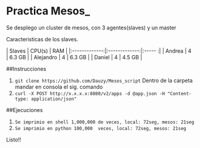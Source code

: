 # Practica Mesos_

Se desplego un cluster de mesos, con 3 agentes(slaves) y un master 
	
  Caracteristicas de los slaves.
  
| Slaves        | CPU(s)        | RAM    |
|:-------------:|:-------------:|:----- :|
| Andrea        | 4             | 6.3 GB |
| Alejandro     | 4             | 6.3 GB |
| Daniel        | 4             | 4.5 GB | 

##Instrucciones

  1. ``` git clone https://github.com/Dauzy/Mesos_script ```
  Dentro de la carpeta mandar  en consola el sig. comando
  2. ``` curl -X POST http://x.x.x.x:8080/v2/apps -d @app.json -H "Content-type: application/json" ``` 

##Ejecuciones
  1. ``` Se imprimio en shell 1,000,000 de veces, local: 72seg, mesos: 21seg  ```
  2. ``` Se imprimio en python 100,000  veces, local: 72seg, mesos: 21seg  ```
  
  
Listo!!

